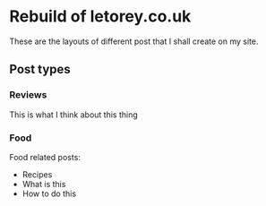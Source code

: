 # Rebuild of letorey.co.uk

These are the layouts of different post that I shall create on my site.

## Post types

### Reviews

This is what I think about this thing

### Food

Food related posts:
- Recipes
- What is this
- How to do this